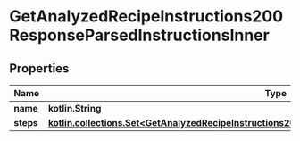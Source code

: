 
# GetAnalyzedRecipeInstructions200ResponseParsedInstructionsInner

## Properties
| Name | Type | Description | Notes |
| ------------ | ------------- | ------------- | ------------- |
| **name** | **kotlin.String** |  |  |
| **steps** | [**kotlin.collections.Set&lt;GetAnalyzedRecipeInstructions200ResponseParsedInstructionsInnerStepsInner&gt;**](GetAnalyzedRecipeInstructions200ResponseParsedInstructionsInnerStepsInner.md) |  |  [optional] |



